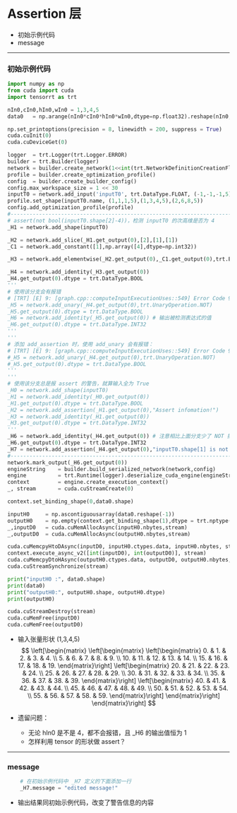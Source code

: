 # Assertion 层
+ 初始示例代码
+ message

---
### 初始示例代码
```python
import numpy as np
from cuda import cuda
import tensorrt as trt

nIn0,cIn0,hIn0,wIn0 = 1,3,4,5                                                                       # 输入张量 NCHW
data0   = np.arange(nIn0*cIn0*hIn0*wIn0,dtype=np.float32).reshape(nIn0,cIn0,hIn0,wIn0)              # 输入数据

np.set_printoptions(precision = 8, linewidth = 200, suppress = True)
cuda.cuInit(0)
cuda.cuDeviceGet(0)

logger  = trt.Logger(trt.Logger.ERROR)
builder = trt.Builder(logger)
network = builder.create_network(1<<int(trt.NetworkDefinitionCreationFlag.EXPLICIT_BATCH))
profile = builder.create_optimization_profile()
config  = builder.create_builder_config()
config.max_workspace_size = 1 << 30
inputT0 = network.add_input('inputT0', trt.DataType.FLOAT, (-1,-1,-1,5))
profile.set_shape(inputT0.name, (1,1,1,5),(1,3,4,5),(2,6,8,5))
config.add_optimization_profile(profile)
#---------------------------------------------------------------------------------------------------# 替换部分
# assert(not bool(inputT0.shape[2]-4))，检测 inputT0 的次高维是否为 4
_H1 = network.add_shape(inputT0)

_H2 = network.add_slice(_H1.get_output(0),[2],[1],[1])
_C1 = network.add_constant([1],np.array([4],dtype=np.int32))

_H3 = network.add_elementwise(_H2.get_output(0),_C1.get_output(0),trt.ElementWiseOperation.SUB)

_H4 = network.add_identity(_H3.get_output(0))
_H4.get_output(0).dtype = trt.DataType.BOOL
'''
# 使用该分支会有报错
# [TRT] [E] 9: [graph.cpp::computeInputExecutionUses::549] Error Code 9: Internal Error ((Unnamed Layer* 5) [Unary]: IUnaryLayer cannot be used to compute a shape tensor)
_H5 = network.add_unary(_H4.get_output(0),trt.UnaryOperation.NOT)
_H5.get_output(0).dtype = trt.DataType.BOOL
_H6 = network.add_identity(_H5.get_output(0)) # 输出被检测表达式的值
_H6.get_output(0).dtype = trt.DataType.INT32
'''
'''
# 添加 add_assertion 时，使用 add_unary 会有报错：
# [TRT] [E] 9: [graph.cpp::computeInputExecutionUses::549] Error Code 9: Internal Error ((Unnamed Layer* 5) [Unary]: IUnaryLayer cannot be used to compute a shape tensor)
#_H5 = network.add_unary(_H4.get_output(0),trt.UnaryOperation.NOT)    
#_H5.get_output(0).dtype = trt.DataType.BOOL
'''
'''
# 使用该分支总是报 assert 的警告，就算输入全为 True
_H0 = network.add_shape(inputT0)
_H1 = network.add_identity(_H0.get_output(0))
_H1.get_output(0).dtype = trt.DataType.BOOL
_H2 = network.add_assertion(_H1.get_output(0),"Assert infomation!")
_H3 = network.add_identity(_H1.get_output(0))
_H3.get_output(0).dtype = trt.DataType.INT32
'''
_H6 = network.add_identity(_H4.get_output(0)) # 注意相比上面分支少了 NOT 操作，检测表达式变成了 assert(bool(inputT0.shape[2]-4))
_H6.get_output(0).dtype = trt.DataType.INT32
_H7 = network.add_assertion(_H4.get_output(0),"inputT0.shape[1] is not 4!")                     # assertion 层接受一个张量输入，没有张量输出
#---------------------------------------------------------------------------------------------------# 替换部分
network.mark_output(_H6.get_output(0))
engineString    = builder.build_serialized_network(network,config)
engine          = trt.Runtime(logger).deserialize_cuda_engine(engineString)
context         = engine.create_execution_context()
_, stream       = cuda.cuStreamCreate(0)

context.set_binding_shape(0,data0.shape)

inputH0     = np.ascontiguousarray(data0.reshape(-1))
outputH0    = np.empty(context.get_binding_shape(1),dtype = trt.nptype(engine.get_binding_dtype(1)))
_,inputD0   = cuda.cuMemAllocAsync(inputH0.nbytes,stream)
_,outputD0  = cuda.cuMemAllocAsync(outputH0.nbytes,stream)

cuda.cuMemcpyHtoDAsync(inputD0, inputH0.ctypes.data, inputH0.nbytes, stream)
context.execute_async_v2([int(inputD0), int(outputD0)], stream)
cuda.cuMemcpyDtoHAsync(outputH0.ctypes.data, outputD0, outputH0.nbytes, stream)
cuda.cuStreamSynchronize(stream)

print("inputH0 :", data0.shape)
print(data0)
print("outputH0:", outputH0.shape, outputH0.dtype)
print(outputH0)

cuda.cuStreamDestroy(stream)
cuda.cuMemFree(inputD0)
cuda.cuMemFree(outputD0)
```

+ 输入张量形状 (1,3,4,5)
$$
\left[\begin{matrix}
    \left[\begin{matrix}
        \left[\begin{matrix}
             0. &  1. &  2. &  3. &  4. \\
             5. &  6. &  7. &  8. &  9. \\
            10. & 11. & 12. & 13. & 14. \\
            15. & 16. & 17. & 18. & 19.
        \end{matrix}\right]
        \left[\begin{matrix}
            20. & 21. & 22. & 23. & 24. \\
            25. & 26. & 27. & 28. & 29. \\
            30. & 31. & 32. & 33. & 34. \\
            35. & 36. & 37. & 38. & 39.
        \end{matrix}\right]
        \left[\begin{matrix}
            40. & 41. & 42. & 43. & 44. \\
            45. & 46. & 47. & 48. & 49. \\
            50. & 51. & 52. & 53. & 54. \\
            55. & 56. & 57. & 58. & 59.
        \end{matrix}\right]
    \end{matrix}\right]
\end{matrix}\right]
$$

+ 遗留问题：
    - 无论 hIn0 是不是 4，都不会报错，且 _H6 的输出值恒为 1
    - 怎样利用 tensor 的形状做 assert？

---
### message
```python
    # 在初始示例代码中 _H7 定义的下面添加一行
    _H7.message = "edited message!"
```

+ 输出结果同初始示例代码，改变了警告信息的内容

